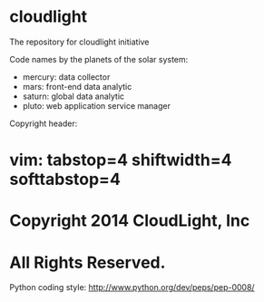 cloudlight
==========

The repository for cloudlight initiative

Code names by the planets of the solar system:
 - mercury: data collector
 - mars: front-end data analytic
 - saturn: global data analytic
 - pluto: web application service manager


Copyright header:

# vim: tabstop=4 shiftwidth=4 softtabstop=4

# Copyright 2014 CloudLight, Inc
# All Rights Reserved.

Python coding style:  http://www.python.org/dev/peps/pep-0008/


